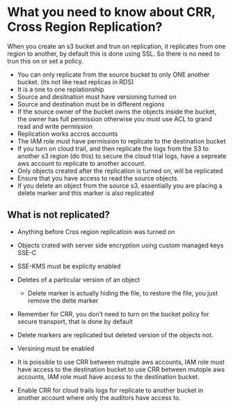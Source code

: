 # What you need to know about CRR, Cross Region Replication?
When you create an s3 bucket and trun on replication, it replicates from one region to another, by default this is done using SSL. 
So there is no need to trun this on or set a policy.

-	You can only replicate from the source bucket to only ONE another bucket. (its not like read replicas in RDS)
-	It is a one to one replationship
-	Source and desitnation must have versioning turned on
-	Source and destination must be in different regions
-	If the source owner of the bucket owns the objects inside the bucket, the owner has full permission otherwise you must use ACL to grand read and write permission
-	Replication works accros accounts
-	The IAM role must have permission to replicate to the destination bucket
-	If you turn on cloud trail, and then replicate the logs from the S3 to another s3 region (do this) to secure the cloud trial logs, have a sepreate aws account to replicate to another account. 
-	Only objects created after the replication is turned on, will be replicated
-	Ensure that you have access to read the source objects.
-	If you delete an object from the source s3, essentially you are placing a delete marker and this marker is also replicated
## What is not replicated?
- Anything before Cros region replicatioin was turned on
- Objects crated with server side encryption using custom managed keys SSE-C
- SSE-KMS must be explicity enabled
- Deletes of a particular version of an object 
  - Delete marker is actually hiding the file, to restore the file, you just remove the delte marker

- Remember for CRR, you don’t need to turn on the bucket policy for secure transport, that is done by default
- Delete markers are replicated but deleted version of the objects not.
- Versining must be enabled
- It is poissible to use CRR between mutople aws accounts, IAM role must have access to the destination bucket.to use CRR between mutople aws accounts, IAM role must have access to the destination bucket.
- Enable CRR for cloud trails logs for replicate to another bucket in another account where only the auditors have access to.
